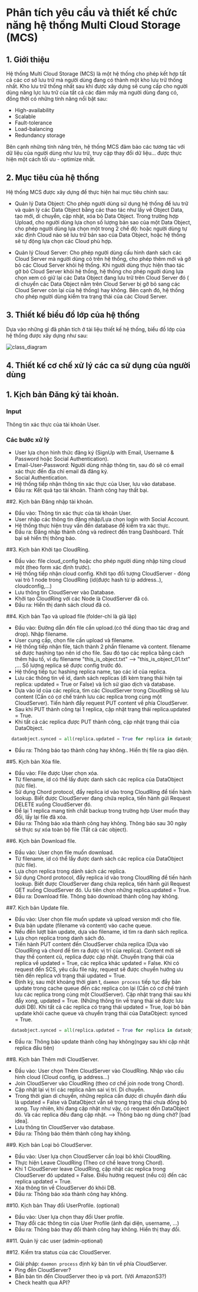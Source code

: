# Phân tích yêu cầu và thiết kế chức năng hệ thống Multi Cloud Storage (MCS)

## 1. Giới thiệu

Hệ thống Multi Cloud Storage (MCS) là một hệ thống cho phép kết hợp tất cả các cơ sở lưu trữ mà người dùng đang có thành một kho lưu trữ thống nhất. Kho lưu trữ thống nhất sau khi được xây dựng sẽ cung cấp cho người dùng năng lực lưu trữ của tất cả các đám mây mà người dùng đang có, đồng thời có những tính năng nổi bật sau:

- High-availability
- Scalable
- Fault-tolerance
- Load-balancing
- Redundancy storage

Bên cạnh những tính năng trên, hệ thống MCS đảm bảo các tương tác với dữ liệu của người dùng như lưu trữ, truy cập thay đổi dữ liệu... được thực hiện một cách tối ưu - optimize nhất.

## 2. Mục tiêu của hệ thống

Hệ thống MCS được xây dựng để thực hiện hai mục tiêu chính sau:

- Quản lý Data Object: Cho phép người dùng sử dụng hệ thống để lưu trữ và quản lý các Data Object bằng các thao tác như lấy về Object Data, tạo mới, di chuyển, cập nhật, xóa bỏ Data Object. Trong trường hợp Upload, cho người dùng lựa chọn số lượng bản sao của một Data Object, cho phép người dùng lựa chọn một trong 2 chế độ: hoặc người dùng tự xác định Cloud nào sẽ lưu trữ bản sao của Data Object, hoặc hệ thống sẽ tự động lựa chọn các Cloud phù hợp.

- Quản lý Cloud Server: Cho phép người dùng cấu hình danh sách các Cloud Server mà người dùng có trên hệ thống, cho phép thêm mới và gỡ bỏ các Cloud Server khỏi hệ thống. Khi người dùng thực hiện thao tác gỡ bỏ Cloud Server khỏi hệ thống, hệ thống cho phép người dùng lựa chọn xem có giữ lại các Data Object đang lưu trữ trên Cloud Server đó ( di chuyển các Data Object nằm trên Cloud Server bị gỡ bỏ sang các Cloud Server còn lại của hệ thống) hay không. Bên cạnh đó, hệ thống cho phép người dùng kiểm tra trạng thái của các Cloud Server.


## 3. Thiết kế biểu đồ lớp của hệ thống

Dựa vào những gì đã phân tích ở tài liệu thiết kế hệ thống, biểu đồ lớp của hệ thống được xây dựng như sau:

![class_diagram](./images/class_diagram.png)

## 4. Thiết kế cơ chế xử lý các ca sử dụng của người dùng

## 1. Kịch bản Đăng ký tài khoản.

### Input

Thông tin xác thực của tài khoản User.

### Các bước xử lý

- User lựa chọn hình thức đăng ký (SignUp with Email, Username & Password hoặc
  Social Authentication).
- Email-User-Password: Người dùng nhập thông tin, sau đó sẽ có email xác thực
  đến địa chỉ email đã đăng ký.
- Social Authentication.
- Hệ thống tiếp nhận thông tin xác thực của User, lưu vào database.
- Đầu ra: Kết quả tạo tài khoản. Thành công hay thất bại.

##2. Kịch bản Đăng nhập tài khoản.

- Đầu vào: Thông tin xác thực của tài khoản User.
- User nhập các thông tin đăng nhập/Lựa chọn login with Social Account.
- Hệ thống thực hiện truy vấn đến database để kiểm tra xác thực.
- Đầu ra: Đăng nhập thành công và redirect đến trang Dashboard. Thất bại sẽ
  hiển thị thông báo.

##3. Kịch bản Khởi tạo CloudRing.

- Đầu vào: file cloud_config hoặc cho phép người dùng nhập từng cloud một
  (theo form xác định trước).
- Hệ thống tiếp nhận cloud config. Khởi tạo đối tượng CloudServer - đóng vai
  trò 1 node trong CloudRing (id(được hash từ ip address..), cloudconfig,...)
- Lưu thông tin CloudServer vào Database.
- Khởi tạo CloudRing với các Node là CloudServer đã có.
- Đầu ra: Hiển thị danh sách cloud đã có.

##4. Kịch bản Tạo và upload file (folder-chỉ là giả lập)

- Đầu vào: Đường dẫn đến file cần upload.(có thể dùng thao tác drag and drop).
  Nhập filename.
- User cung cấp, chọn file cần upload và filename.
- Hệ thống tiếp nhận file, tách thành 2 phần filename và content. filename sẽ
  được hashing tạo nên id cho file. Sau đó tạo các replica bằng cách thêm
  hậu tố, ví dụ filename "this\_is\_object.txt" --> "this\_is\_object_01.txt" ,...
  Số lượng replica sẽ được config trước đó.
- Hệ thống tiếp tục hashing replica name, tạo các id của replica.
- Lưu các thông tin về id, danh sách replicas (đi kèm trạng thái hiện tại
  replica: updated = True or False) và lịch sử giao dịch và database.
- Dựa vào id của các replica, tìm các CloudServer trong CloudRing sẽ lưu
  content (Cần có cơ chế tránh lưu các replica trong cùng một CloudServer).
  Tiến hành đẩy request PUT content về phía CloudServer.
- Sau khi PUT thành công tại 1 replica, cập nhật trạng thái replica.updated = True.
- Khi tất cả các replica được PUT thành công, cập nhật trạng thái của DataObject.

```python
  dataobject.synced = all(replica.updated = True for replica in dataobject.replicas)
```

- Đầu ra: Thông báo tạo thành công hay không.. Hiển thị file ra giao diện.

##5. Kịch bản Xóa file.

- Đầu vào: File được User chọn xóa.
- Từ filename, id có thể lấy được danh sách các replica của DataObject (tức file).
- Sử dụng Chord protocol, đẩy replica id vào trong CloudRing để tiến hành lookup.
  Biết được CloudServer đang chứa replica, tiến hành gửi Request DELETE xuống
  CloudServer đó.
- Để lại 1 replica mang tính chất backup trong trường hợp User muốn thay đổi, lấy
  lại file đã xóa.
- Đầu ra: Thông báo xóa thành công hay không. Thông báo sau 30 ngày sẽ thực sự xóa toàn bộ
  file (Tất cả các object).

##6. Kịch bản Download file.

- Đầu vào: User chọn file muốn download.
- Từ filename, id có thể lấy được danh sách các replica của DataObject (tức file).
- Lựa chọn replica trong dánh sách các replica.
- Sử dụng Chord protocol, đẩy replica id vào trong CloudRing để tiến hành lookup.
  Biết được CloudServer đang chứa replica, tiến hành gửi Request GET xuống
  CloudServer đó. Ưu tiên chọn những replica.updated = True.
- Đầu ra: Download file. Thông báo download thành công hay không.

##7. Kịch bản Update file.

- Đầu vào: User chọn file muốn update và upload version mới cho file.
- Đưa bản update (filename và content) vào cache queue.
- Nếu đến lượt bản update, dựa vào filename, id tìm ra danh sách replica.
- Lựa chọn replica trong danh sách đó.
- Tiến hành PUT content đến CloudServer chứa replica (Dựa vào CloudRing và chord để
  tìm ra được vị trí của replica). Content mới sẽ thay thế content cũ, replica được
  cập nhật. Chuyển trạng thái của replica về updated = True, các replica khác
  updated = False. Khi có request đến SCS, yêu cầu file này, request sẽ được chuyển
  hướng ưu tiên đến replica với trạng thái updated = True.
- Định kỳ, sau một khoảng thời gian t, `daemon process` tiếp tục đẩy bản update trong
  cache queue đến các replica còn lại (Cần có cơ chế tránh lưu các replica trong
  cùng một CloudServer). Cập nhật trạng thái sau khi đẩy xong, updated = True.
  (Những thông tin về trạng thái sẽ được lưu dưới DB). Khi tất cả các replica có
  trạng thái updated = True, loại bỏ bản update khỏi cache queue và chuyển trạng thái
  của DataObject: synced = True.

```python
  dataobject.synced = all(replica.updated = True for replica in dataobject.replicas)
```

- Đầu ra: Thông báo update thành công hay không(ngay sau khi cập nhật replica đầu tiên)

##8. Kịch bản Thêm mới CloudServer.

- Đầu vào: User chọn Thêm CloudServer vào CloudRing. Nhập vào cấu hình cloud
  (Cloud config, ip address...)
- Join CloudServer vào CloudRing (theo cơ chế join node trong Chord).
- Cập nhật lại vị trí các replica nằm sai vị trí. Di chuyển.
- Trong thời gian di chuyển, những replica cần được di chuyển đánh dấu là
  updated = False và DataObject vẫn sẽ trong trạng thái chưa đồng bộ
  xong. Tuy nhiên, khi đang cập nhật như vậy, có request đến DataObject
  đó. Và các replica đều đang cập nhật. --> Thông báo ng dùng chờ? [bad
  idea].
- Lưu thông tin CloudServer vào database.
- Đầu ra: Thông báo thêm thành công hay không.

##9. Kịch bản Loại bỏ CloudServer.

- Đầu vào: User lựa chọn CloudServer cần loại bỏ khỏi CloudRing.
- Thực hiện Leave CloudRing (Theo cơ chế leave trong Chord).
- Khi 1 CloudServer leave CloudRing, cập nhật các replica trong CloudServer đó
  updated = False. Điều hướng request (nếu có) đến các replica updated = True.
- Xóa thông tin về CloudServer đó khỏi DB.
- Đầu ra: Thông báo xóa thành công hay không.

##10. Kịch bản Thay đổi UserProfile. (optional)

- Đầu vào: User lựa chọn thay đổi User profile.
- Thay đổi các thông tin của User Profile (ảnh đại diện, username, ...)
- Đầu ra: Thông báo thay đổi thành công hay không. Hiển thị thay đổi.

##11. Quản lý các user (admin-optional)

##12. Kiểm tra status của các CloudServer.

- Giải pháp: `daemon process` định kỳ bản tin về phía CloudServer.
- Ping đến CloudServer?
- Bắn bản tin đến CloudServer theo ip và port. (Với AmazonS3?)
- Check health qua API?
